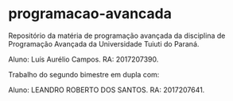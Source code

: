 # programacao-avancada
Repositório da matéria de programação avançada da disciplina de Programação Avançada da Universidade Tuiuti do Paraná.

Aluno: Luís Aurélio Campos.
RA: 2017207390.

Trabalho do segundo bimestre em dupla com:

Aluno: LEANDRO ROBERTO DOS SANTOS.
RA: 2017207641.
